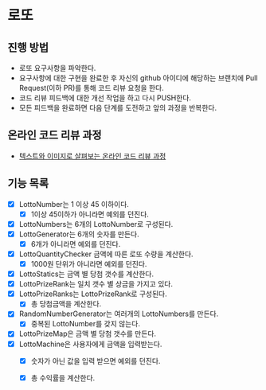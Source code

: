 # 로또
## 진행 방법
* 로또 요구사항을 파악한다.
* 요구사항에 대한 구현을 완료한 후 자신의 github 아이디에 해당하는 브랜치에 Pull Request(이하 PR)를 통해 코드 리뷰 요청을 한다.
* 코드 리뷰 피드백에 대한 개선 작업을 하고 다시 PUSH한다.
* 모든 피드백을 완료하면 다음 단계를 도전하고 앞의 과정을 반복한다.

## 온라인 코드 리뷰 과정
* [텍스트와 이미지로 살펴보는 온라인 코드 리뷰 과정](https://github.com/next-step/nextstep-docs/tree/master/codereview)

## 기능 목록
- [x] LottoNumber는 1 이상 45 이하이다.
  - [x] 1이상 45이하가 아니라면 예외를 던진다.
- [x] LottoNumbers는 6개의 LottoNumber로 구성된다.
- [x] LottoGenerator는 6개의 숫자를 만든다.
  - [x] 6개가 아니라면 예외를 던진다.
- [x] LottoQuantityChecker 금액에 따른 로또 수량을 계산한다.
  - [x] 1000원 단위가 아니라면 예외를 던진다.
- [x] LottoStatics는 금액 별 당첨 갯수를 계산한다.
- [x] LottoPrizeRank는 일치 갯수 별 상금을 가지고 있다.
- [x] LottoPrizeRanks는 LottoPrizeRank로 구성된다.
  - [x] 총 당첨금액을 계산한다.
- [x] RandomNumberGenerator는 여러개의 LottoNumbers를 만든다.
  - [x] 중복된 LottoNumber를 갖지 않는다.
- [x] LottoPrizeMap은 금액 별 당첨 갯수를 만든다.
- [x] LottoMachine은 사용자에게 금액을 입력받는다.
  - [x] 숫자가 아닌 값을 입력 받으면 예외를 던진다.
  - [x] 총 수익률을 계산한다.

